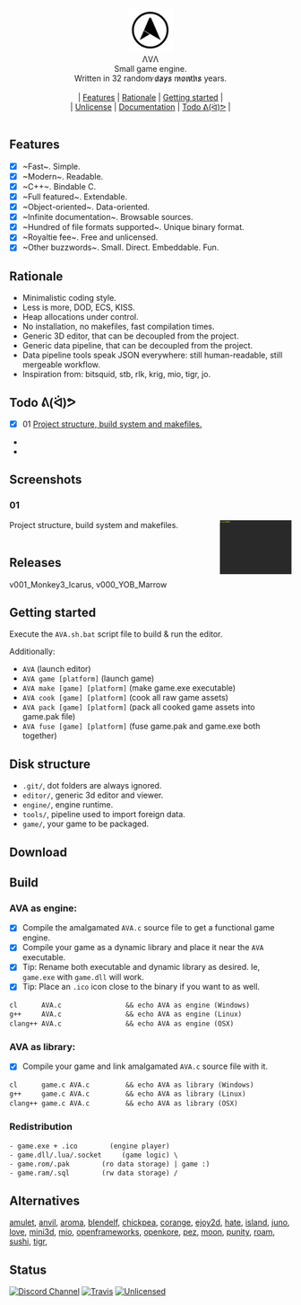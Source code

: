 <p align="center">
<br/>
  <img src="assets/logo/free_logo_2.png" width="80px"/><br/>
  ΛVΛ<br/>
  Small game engine.<br/>
  Written in 32 random ̷d̷a̷y̷s̷ m̷o̷n̷t̷h̷s̷ years.<br/>
<br/>|
  <a href="#features">Features</a> |
  <a href="#rationale">Rationale</a> |
  <a href="#getting-started">Getting started</a> |
<br/>|
  <a href="#unlicense">Unlicense</a> |
  <a href="#documentation">Documentation</a> |
  <a href="#todo-ᕕᐛᕗ">Todo ᕕ(ᐛ)ᕗ</a> |
<br/>
<br/>
</p>

## Features

- [x] ~Fast~. Simple.
- [x] ~Modern~. Readable.
- [x] ~C++~. Bindable C.
- [x] ~Full featured~. Extendable.
- [x] ~Object-oriented~. Data-oriented.
- [x] ~Infinite documentation~. Browsable sources.
- [x] ~Hundred of file formats supported~. Unique binary format.
- [x] ~Royaltie fee~. Free and unlicensed.
- [x] ~Other buzzwords~. Small. Direct. Embeddable. Fun.

## Rationale

- Minimalistic coding style.
- Less is more, DOD, ECS, KISS.
- Heap allocations under control.
- No installation, no makefiles, fast compilation times.
- Generic 3D editor, that can be decoupled from the project.
- Generic data pipeline, that can be decoupled from the project.
- Data pipeline tools speak JSON everywhere: still human-readable, still mergeable workflow.
- Inspiration from: bitsquid, stb, rlk, krig, mio, tigr, jo.

## Todo ᕕ(ᐛ)ᕗ
- [x] 01 [Project structure, build system and makefiles.](#01)
-
-

## Screenshots

### 01
Project structure, build system and makefiles.
<img src="assets/doc/001.gif" height="96px" align="right">
<br><br>

## Releases

v001_Monkey3_Icarus, v000_YOB_Marrow

## Getting started

Execute the `AVA.sh.bat` script file to build & run the editor.

Additionally:
- `AVA`                        (launch editor)
- `AVA game [platform]`        (launch game)
- `AVA make [game] [platform]` (make game.exe executable)
- `AVA cook [game] [platform]` (cook all raw game assets)
- `AVA pack [game] [platform]` (pack all cooked game assets into game.pak file)
- `AVA fuse [game] [platform]` (fuse game.pak and game.exe both together)

## Disk structure

- `.git/`, dot folders are always ignored.
- `editor/`, generic 3d editor and viewer.
- `engine/`, engine runtime.
- `tools/`, pipeline used to import foreign data.
- `game/`, your game to be packaged.

## Download

## Build

### AVA as engine:
- [x] Compile the amalgamated `AVA.c` source file to get a functional game engine.
- [x] Compile your game as a dynamic library and place it near the `AVA` executable.
- [x] Tip: Rename both executable and dynamic library as desired. Ie, `game.exe` with `game.dll` will work.
- [x] Tip: Place an `.ico` icon close to the binary if you want to as well.
```lisp
cl      AVA.c                && echo AVA as engine (Windows)
g++     AVA.c                && echo AVA as engine (Linux)
clang++ AVA.c                && echo AVA as engine (OSX)
```

### AVA as library:
- [x] Compile your game and link amalgamated `AVA.c` source file with it.
```lisp
cl      game.c AVA.c         && echo AVA as library (Windows)
g++     game.c AVA.c         && echo AVA as library (Linux)
clang++ game.c AVA.c         && echo AVA as library (OSX)
```

### Redistribution
```
- game.exe + .ico        (engine player)
- game.dll/.lua/.socket     (game logic) \
- game.rom/.pak        (ro data storage) | game :)
- game.ram/.sql        (rw data storage) /
```

## Alternatives

[amulet](https://github.com/search?utf8=%E2%9C%93&q=game+engine+amulet&type=),
[anvil](https://github.com/search?utf8=%E2%9C%93&q=game+engine+anvil&type=),
[aroma](https://github.com/search?utf8=%E2%9C%93&q=game+engine+aroma&type=),
[blendelf](https://github.com/search?utf8=%E2%9C%93&q=game+engine+blendelf&type=),
[chickpea](https://github.com/search?utf8=%E2%9C%93&q=game+engine+chickpea&type=),
[corange](https://github.com/search?utf8=%E2%9C%93&q=game+engine+corange&type=),
[ejoy2d](https://github.com/search?utf8=%E2%9C%93&q=game+engine+ejoy2d&type=),
[hate](https://github.com/search?utf8=%E2%9C%93&q=game+engine+hate&type=),
[island](https://github.com/search?utf8=%E2%9C%93&q=game+engine+island&type=),
[juno](https://github.com/search?utf8=%E2%9C%93&q=game+engine+juno&type=),
[love](https://github.com/search?utf8=%E2%9C%93&q=game+engine+love&type=),
[mini3d](https://github.com/search?utf8=%E2%9C%93&q=game+engine+mini3d&type=),
[mio](https://github.com/search?utf8=%E2%9C%93&q=game+engine+mio&type=),
[openframeworks](https://github.com/search?utf8=%E2%9C%93&q=game+engine+openframeworks&type=),
[openkore](https://github.com/search?utf8=%E2%9C%93&q=game+engine+openkore&type=),
[pez](https://github.com/search?utf8=%E2%9C%93&q=game+engine+pez&type=),
[moon](https://github.com/search?utf8=%E2%9C%93&q=game+engine+moon&type=),
[punity](https://github.com/search?utf8=%E2%9C%93&q=game+engine+punity&type=),
[roam](https://github.com/search?utf8=%E2%9C%93&q=game+engine+roam&type=),
[sushi](https://github.com/search?utf8=%E2%9C%93&q=game+engine+sushi&type=),
[tigr](https://github.com/search?utf8=%E2%9C%93&q=game+engine+tigr&type=),

## Status

[![Discord Channel](https://img.shields.io/badge/discord-AVA%20lounge-738bd7.svg)](https://discord.gg/vu6Vt9d)
[![Travis](https://api.travis-ci.org/r-lyeh/AVA.svg?branch=master)](https://travis-ci.org/r-lyeh/AVA)
[![Unlicensed](http://img.shields.io/badge/license-Unlicense-blue.svg?style=flat)](http://unlicense.org/)
